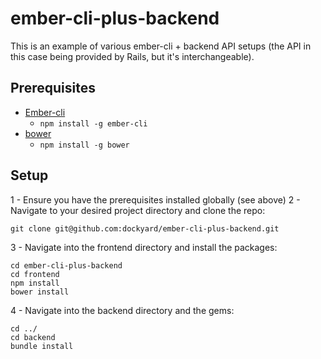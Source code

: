 ember-cli-plus-backend
======================

This is an example of various ember-cli + backend API setups (the API in this case being provided by Rails, but it's interchangeable).

Prerequisites
------

- [Ember-cli](https://github.com/stefanpenner/ember-cli)
  - `npm install -g ember-cli`
- [bower](https://github.com/bower/bower)
  - `npm install -g bower`


Setup
------

1 - Ensure you have the prerequisites installed globally (see above)
2 - Navigate to your desired project directory and clone the repo:

```
git clone git@github.com:dockyard/ember-cli-plus-backend.git
```

3 - Navigate into the frontend directory and install the packages:

```
cd ember-cli-plus-backend
cd frontend
npm install
bower install
```

4 - Navigate into the backend directory and the gems:

```
cd ../
cd backend
bundle install
```

